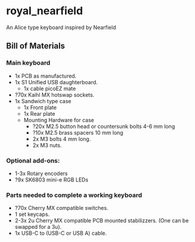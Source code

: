 # royal_nearfield
An Alice type keyboard inspired by Nearfield


## Bill of Materials

### Main keyboard
- 1x PCB as manufactured.
- 1x S1 Unified USB daughterboard. 
  - 1x cable picoEZ mate
- ?70x Kaihl MX hotswap sockets. 
- 1x Sandwich type case 
  - 1x Front plate
  - 1x Rear plate
  - Mounting Hardware for case
    - ?20x M2.5 button head or countersunk bolts 4-6 mm long
    - ?10x M2.5 brass spacers 10 mm long
    - 2x M3 bolts 4 mm long. 
    - 2x M3 nuts. 


### Optional add-ons:
- 1-3x Rotary encoders
- ?9x SK6803 mini-e RGB LEDs

### Parts needed to complete a working keyboard
- ?70x Cherry MX compatible switches. 
- 1 set keycaps.
- 2-3x 2u Cherry MX compatible PCB mounted stabilizzers. (One can be swapped for a 3u). 
- 1x USB-C to (USB-C or USB A) cable. 
